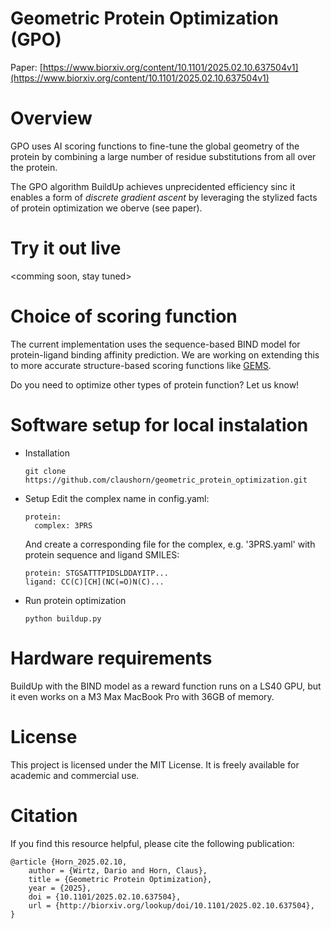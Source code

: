 # Geometric Protein Optimization (GPO)

Paper: [https://www.biorxiv.org/content/10.1101/2025.02.10.637504v1](https://www.biorxiv.org/content/10.1101/2025.02.10.637504v1)

# Overview

GPO uses AI scoring functions to fine-tune the global geometry of the protein by combining a large number of residue substitutions from all over the protein.

The GPO algorithm BuildUp achieves unprecidented efficiency sinc it enables a form of *discrete gradient ascent* by leveraging the stylized facts of protein optimization we oberve (see paper). 

# Try it out live
<comming soon, stay tuned>

# Choice of scoring function
The current implementation uses the sequence-based BIND model for protein-ligand binding affinity prediction. 
We are working on extending this to more accurate structure-based scoring functions like [GEMS](https://github.com/camlab-ethz/GEMS). 

Do you need to optimize other types of protein function? Let us know! 

# Software setup for local instalation
* Installation
  ```
  git clone https://github.com/claushorn/geometric_protein_optimization.git
  ```
* Setup
  Edit the complex name in config.yaml:
  ```
  protein:
    complex: 3PRS
  ```
  And create a corresponding file for the complex, e.g. '3PRS.yaml' with protein sequence and ligand SMILES:
  ```
  protein: STGSATTTPIDSLDDAYITP...
  ligand: CC(C)[CH](NC(=O)N(C)...
  ```  
* Run protein optimization
  ```
  python buildup.py
  ```

# Hardware requirements

BuildUp with the BIND model as a reward function runs on a LS40 GPU, but it even works on a M3 Max MacBook Pro with 36GB of memory. 

# License

This project is licensed under the MIT License. It is freely available for academic and commercial use.

# Citation

If you find this resource helpful, please cite the following publication:
```
@article {Horn_2025.02.10,
	author = {Wirtz, Dario and Horn, Claus},
	title = {Geometric Protein Optimization},
	year = {2025},
	doi = {10.1101/2025.02.10.637504},
	url = {http://biorxiv.org/lookup/doi/10.1101/2025.02.10.637504},
}
```

